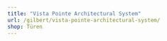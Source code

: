 ```yaml
---
title: "Vista Pointe Architectural System"
url: /gilbert/vista-pointe-architectural-system/
shop: Türen
---
```

